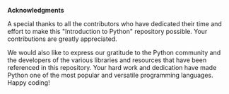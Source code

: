 **Acknowledgments**

A special thanks to all the contributors who have dedicated their time and effort to make this "Introduction to Python" repository possible. Your contributions are greatly appreciated.

We would also like to express our gratitude to the Python community and the developers of the various libraries and resources that have been referenced in this repository. Your hard work and dedication have made Python one of the most popular and versatile programming languages.
Happy coding!
